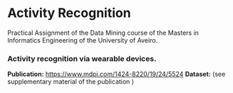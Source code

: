 # Activity Recognition
Practical Assignment of the Data Mining course of the Masters in Informatics Engineering of the University of Aveiro.

### Activity recognition via wearable devices.
<b>Publication:</b> https://www.mdpi.com/1424-8220/19/24/5524
<b>Dataset:</b> (see supplementary material of the publication )
